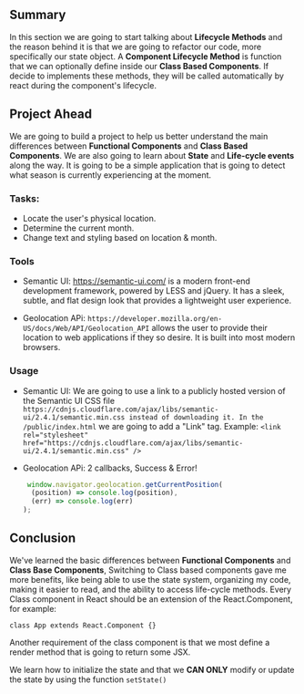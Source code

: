 ## Summary
In this section we are going to start talking about **Lifecycle Methods** and the reason behind it is that we are going to refactor our code, more specifically our state object. A **Component Lifecycle Method** is function that we can optionally define inside our **Class Based Components**. If decide to implements these methods, they will be called automatically by react during the component's lifecycle.

## Project Ahead
We are going to build a project to help us better understand the main differences between **Functional Components** and **Class Based Components**. We are also going to learn about **State** and **Life-cycle events** along the way. It is going to be a simple application that is going to detect what season is currently experiencing at the moment.

### Tasks:
- Locate the user's physical location.
- Determine the current month.
- Change text and styling based on location & month.

### Tools
- Semantic UI: https://semantic-ui.com/ is a modern front-end development framework, powered by LESS and jQuery. It has a sleek, subtle, and flat design look that provides a lightweight user experience.

- Geolocation APi: `https://developer.mozilla.org/en-US/docs/Web/API/Geolocation_API` allows the user to provide their location to web applications if they so desire. It is built into most modern browsers.


### Usage
- Semantic UI: We are going to use a link to a publicly hosted version of the Semantic UI CSS file `https://cdnjs.cloudflare.com/ajax/libs/semantic-ui/2.4.1/semantic.min.css instead of downloading it. In the /public/index.html` we are going to add a "Link" tag. Example: `<link rel="stylesheet" href="https://cdnjs.cloudflare.com/ajax/libs/semantic-ui/2.4.1/semantic.min.css" />`

- Geolocation APi: 2 callbacks, Success & Error!
  ```javascript
   window.navigator.geolocation.getCurrentPosition(
    (position) => console.log(position), 
    (err) => console.log(err) 
  );
  ```
## Conclusion
We've learned the basic differences between **Functional Components** and **Class Base Components**, Switching to Class based components gave me more benefits, like being able to use the state system, organizing my code, making it easier to read, and the ability to access life-cycle methods. Every Class component in React should be an extension of the React.Component, for example: 
```
class App extends React.Component {}
```
Another requirement of the class component is that we most define a render method that is going to return some JSX. 

We learn how to initialize the state and that we **CAN ONLY** modify or update the state by using the function `setState()`


